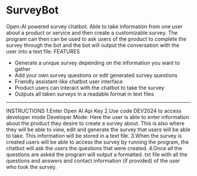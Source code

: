 # SurveyBot
Open-AI powered survey chatbot. Able to take information from one user about a product or service and then create a customizable survey. The program can then can be used to ask users of the product to complete the survey through the bot and the bot will output the conversation with the user into a text file.
FEATURES
- Generate a unique survey depending on the information you want to gather
- Add your own survey questions or edit generated survey questions
- Friendly assistant-like chatbot user interface
- Product users can interact with the chatbot to take the survey
- Outputs all taken surveys in a readable format in text files
- -------------------------------------------------------------------------------------------------------------------------------------------------------------------------------------------
INSTRUCTIONS
1.Enter Open AI Api Key
2.Use code DEV2024 to access developer mode
  Developer Mode: Here the user is able to enter information about the product they desire to create a survey about. This is also where they will be able to view, edit and generate the
  survey that users will be able to take. This information will be stored in a text file.
3.When the survey is created users will be able to access the survey by running the program, the chatbot will ask the users the questions that were created.
4.Once all the questions are asked the program will output a formatted .txt file with all the questions and answers and contact information (if provided) of the user who took the survey. 
